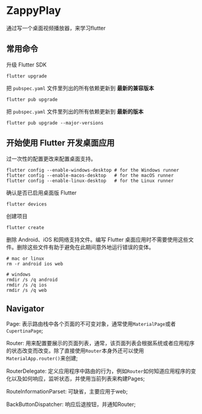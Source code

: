 # ZappyPlay
通过写一个桌面视频播放器，来学习flutter

## 常用命令

升级 Flutter SDK

```shell
flutter upgrade
```

把 `pubspec.yaml` 文件里列出的所有依赖更新到 **最新的兼容版本**

```shell
flutter pub upgrade
```

把 `pubspec.yaml` 文件里列出的所有依赖更新到 **最新的版本**

```shell
flutter pub upgrade --major-versions
```

## 开始使用 Flutter 开发桌面应用

过一次性的配置更改来配置桌面支持。

```shell
flutter config --enable-windows-desktop # for the Windows runner
flutter config --enable-macos-desktop   # for the macOS runner
flutter config --enable-linux-desktop   # for the Linux runner
```

确认是否已启用桌面版 Flutter

```shell
flutter devices
```

创建项目

```shell
flutter create
```

删除 Android、iOS 和网络支持文件。编写 Flutter 桌面应用时不需要使用这些文件。删除这些文件有助于避免在此期间意外地运行错误的变体。

```shell
# mac or linux
rm -r android ios web

# windows
rmdir /s /q android
rmdir /s /q ios
rmdir /s /q web
```

## Navigator

Page: 表示路由栈中各个页面的不可变对象，通常使用`MaterialPage`或者`CupertinaPage`;

Router: 用来配置要展示的页面列表，通常，该页面列表会根据系统或者应用程序的状态改变而改变。除了直接使用`Router`本身外还可以使用`MaterialApp.router()`来创建;

RouterDelegate: 定义应用程序中路由的行为，例如`Router`如何知道应用程序的变化以及如何响应，监听状态，并使用当前列表来构建Pages;

RouteInformationParset: 可缺省，主要应用于web;

BackButtonDispatcher: 响应后退按钮，并通知Router;
